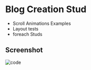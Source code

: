 # Blog Creation Stud
- Scroll Animations Examples
- Layout tests
- foreach Studs

## Screenshot
![code](https://user-images.githubusercontent.com/82155000/124203087-4a44f880-dab2-11eb-92ba-3ac8ed635003.JPG)

